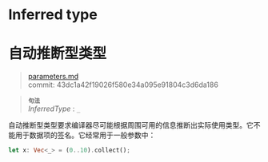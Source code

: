 # Inferred type
# 自动推断型类型

>[parameters.md](https://github.com/rust-lang/reference/blob/master/src/types/parameters.md)\
>commit: 43dc1a42f19026f580e34a095e91804c3d6da186

> **<sup>句法</sup>**\
> _InferredType_ : `_`

自动推断型类型要求编译器尽可能根据周围可用的信息推断出实际使用类型。它不能用于数据项的签名。它经常用于一般参数中：

```rust
let x: Vec<_> = (0..10).collect();
```

<!--
  这里还有什么要说的？
  我所知道的唯一文档是https://rustc-dev-guide.rust-lang.org/type-inference.html
  有关类型推断应该需要进一步的广泛讨论。
-->
